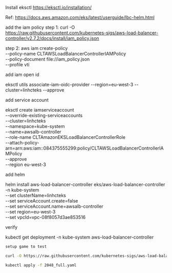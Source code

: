 Install eksctl https://eksctl.io/installation/


Ref: https://docs.aws.amazon.com/eks/latest/userguide/lbc-helm.html

add the iam policy
step 1: curl -O https://raw.githubusercontent.com/kubernetes-sigs/aws-load-balancer-controller/v2.7.2/docs/install/iam_policy.json

step 2: aws iam create-policy \
    --policy-name CLTAWSLoadBalancerControllerIAMPolicy \
    --policy-document file://iam_policy.json \
    --profile vti

add  iam open id

eksctl utils associate-iam-oidc-provider --region=eu-west-3 --cluster=linhcteks --approve

add service account

eksctl create iamserviceaccount \
--override-existing-serviceaccounts \
--cluster=linhcteks \
--namespace=kube-system \
--name=awsalb-controller \
--role-name CLTAmazonEKSLoadBalancerControllerRole \
--attach-policy-arn=arn:aws:iam::084375555299:policy/CLTAWSLoadBalancerControllerIAMPolicy \
--approve \
--region eu-west-3

add helm

helm install aws-load-balancer-controller eks/aws-load-balancer-controller \
-n kube-system \
--set clusterName=linhcteks \
--set serviceAccount.create=false \
--set serviceAccount.name=awsalb-controller \
--set region=eu-west-3 \
--set vpcId=vpc-08f8057d3ae853516

verify

kubectl get deployment -n kube-system aws-load-balancer-controller

```sh {"id":"01J8MRBEVD2D0WAZQ0PF9VC61J"}
setup game to test

curl -O https://raw.githubusercontent.com/kubernetes-sigs/aws-load-balancer-controller/v2.7.2/docs/examples/2048/2048_full.yaml

kubectl apply -f 2048_full.yaml


```